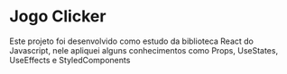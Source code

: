 <h1>Jogo Clicker</h1>
<p>
Este projeto foi desenvolvido como estudo da biblioteca React do Javascript, nele apliquei alguns conhecimentos como Props, UseStates, UseEffects e StyledComponents
</p>